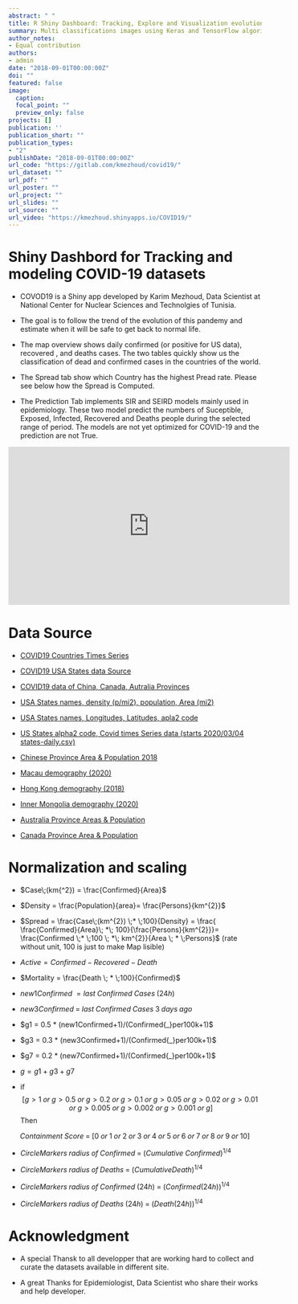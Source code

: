 ```yaml
---
abstract: " "
title: R Shiny Dashboard: Tracking, Explore and Visualization evolution of the spread of Corona Virus
summary: Multi classifications images using Keras and TensorFlow algorithms.
author_notes:
- Equal contribution
authors:
- admin
date: "2018-09-01T00:00:00Z"
doi: ""
featured: false
image:
  caption:
  focal_point: ""
  preview_only: false
projects: []
publication: ''
publication_short: ""
publication_types:
- "2"
publishDate: "2018-09-01T00:00:00Z"
url_code: "https://gitlab.com/kmezhoud/covid19/"
url_dataset: ""
url_pdf: ""
url_poster: ""
url_project: ""
url_slides: ""
url_source: ""
url_video: "https://kmezhoud.shinyapps.io/COVID19/"
---
```


# Shiny Dashbord for Tracking and modeling COVID-19 datasets

* COVOD19 is a Shiny app developed by Karim Mezhoud, Data Scientist at National Center for Nuclear Sciences and Technolgies of Tunisia.

* The goal is to follow the trend of the evolution of this pandemy and estimate when it will be safe to get back to normal life.

* The map overview shows daily confirmed (or positive for US data), recovered , and deaths cases. The two tables quickly show us the classification of dead and confirmed cases in the countries of the world.

* The Spread tab show which Country has the highest Pread rate. Please see below how the Spread is Computed.

* The Prediction Tab implements SIR and SEIRD models mainly used in epidemiology. These two model predict the numbers of  Suceptible, Exposed, Infected, Recovered and Deaths people during the selected range of period. The models are not yet optimized for COVID-19 and the prediction are not True.

<iframe width="560" height="315" src="https://www.youtube.com/embed/3s4FfjMkLWQ" frameborder="0" allow="accelerometer; autoplay; encrypted-media; gyroscope; picture-in-picture" allowfullscreen></iframe>


# Data Source

- [COVID19 Countries Times Series](https://github.com/ulklc/covid19-timeseries) 

- [COVID19 USA States data Source](https://covidtracking.com/api/)

- [COVID19 data of  China, Canada, Autralia  Provinces](https://github.com/CSSEGISandData/COVID-19)

- [USA States names, density (p/mi2), population, Area (mi2)](https://worldpopulationreview.com/states/state-densities/)

- [USA States names,  Longitudes, Latitudes, apla2 code ](https://github.com/COVID19Tracking/covid-tracking-dash/blob/master/data/states.csv)

- [US States alpha2 code,  Covid times Series data (starts 2020/03/04 states-daily.csv) ](https://covidtracking.com/api/)

- [Chinese Province Area & Population 2018](http://www.citypopulation.de/en/china/cities/)

- [Macau demography (2020)](https://worldpopulationreview.com/countries/macau-population/)

- [Hong Kong demography (2018)](https://en.wikipedia.org/wiki/Hong_Kong)

- [Inner Mongolia  demography (2020)](https://www.worldometers.info/world-population/mongolia-population/)

- [Australia Province Areas & Population](https://en.wikipedia.org/wiki/States_and_territories_of_Australia)

- [Canada Province Area & Population](https://en.wikipedia.org/wiki/Provinces_and_territories_of_Canada)


# Normalization and scaling

- $Case\;(km{^2}) = \frac{Confirmed}{Area}$

- $Density = \frac{Population}{area}= \frac{Persons}{km^{2}}$

- $Spread = \frac{Case\;(km^{2}) \;* \;100}{Density} = \frac{ \frac{Confirmed}{Area}\; *\; 100}{\frac{Persons}{km^{2}}}= \frac{Confirmed \;* \;100 \; *\; km^{2}}{Area \; * \;Persons}$ (rate without unit, 100 is just to make Map lisible)

- $Active = Confirmed \;- \;Recovered\; -\; Death$

- $Mortality = \frac{Death \; * \;100}{Confirmed}$

- $new1Confirmed \;=  last \;Confirmed \;Cases \;(24h)$

- $new3Confirmed \;= \;last \;Confirmed \;Cases \;3 \;days \;ago$

- $g1 = 0.5 * (new1Confirmed+1)/(Confirmed{_}per100k+1)$ 

- $g3 = 0.3 * (new3Confirmed+1)/(Confirmed{_}per100k+1)$

- $g7 = 0.2 * (new7Confirmed+1)/(Confirmed{_}per100k+1)$

- $g = g1 + g3 + g7$

- if $$[g>1 \;or\; g>0.5 \;or\; g>0.2 \;or\; g>0.1 \;or\; g>0.05 \;or\; g>0.02 \;or\; g>0.01 \;or\; g>0.005 \;or\; g>0.002 \;or\; g>0.001 \;or\; g]$$ Then 

$$Containment\; Score\; = \;[0\;or\;1\;or\;2\;or\;3\;or\;4\;or\;5\;or\;6\;or\;7\;or\;8\;or\;9\;or\;10]$$ 

- $CircleMarkers \;radius\; of\; Confirmed\; = \;(Cumulative \;Confirmed)^{1/4}$ 

- $CircleMarkers \;radius \;of \;Deaths \;= \;(Cumulative Death)^{1/4}$ 

- $CircleMarkers \;radius \;of \;Confirmed \;(24h) \;= \;(Confirmed (24h))^{1/4}$ 

- $CircleMarkers \;radius \;of \;Deaths \;(24h) \;= \;(Death (24h))^{1/4}$ 

# Acknowledgment

* A special Thansk to all developper that are working hard to collect and curate the datasets available in different site.

* A great Thanks for Epidemiologist, Data Scientist who share their works and help developer.
